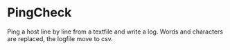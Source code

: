 # PingCheck
Ping a host line by line from a textfile and write a log. Words and characters are replaced, the logfile move to csv.